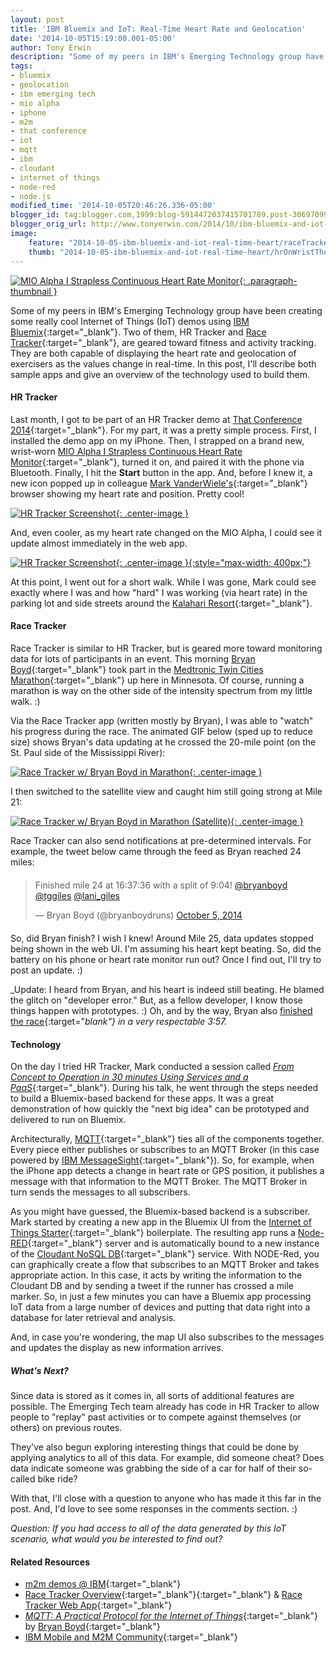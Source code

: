 ```yaml
---
layout: post
title: 'IBM Bluemix and IoT: Real-Time Heart Rate and Geolocation'
date: '2014-10-05T15:19:00.001-05:00'
author: Tony Erwin
description: "Some of my peers in IBM's Emerging Technology group have been creating some really cool Internet of Things (IoT) demos using IBM Bluemix. Two of them, HR Tracker and Race Tracker, are geared toward fitness and activity tracking. They are both capable of displaying the heart rate and geolocation of exercisers as the values change in real-time. In this post, I'll describe both sample apps and give an overview of the technology used to build them."
tags:
- bluemix
- geolocation
- ibm emerging tech
- mio alpha
- iphone
- m2m
- that conference
- iot
- mqtt
- ibm
- cloudant
- internet of things
- node-red
- node.js
modified_time: '2014-10-05T20:46:26.336-05:00'
blogger_id: tag:blogger.com,1999:blog-5914472037415701789.post-3069709968825056377
blogger_orig_url: http://www.tonyerwin.com/2014/10/ibm-bluemix-and-iot-real-time-heart.html
image:
    feature: "2014-10-05-ibm-bluemix-and-iot-real-time-heart/raceTracker3_2to1Ratio.gif"
    thumb: "2014-10-05-ibm-bluemix-and-iot-real-time-heart/hrOnWristThumb.png"
---
```


[![MIO Alpha I Strapless Continuous Heart Rate Monitor](/images/2014-10-05-ibm-bluemix-and-iot-real-time-heart/hrOnWrist.JPG){: .paragraph-thumbnail }](/images/2014-10-05-ibm-bluemix-and-iot-real-time-heart/hrOnWrist.JPG)

Some of my peers in IBM's Emerging Technology group have been creating some really cool Internet of Things (IoT) demos using [IBM Bluemix](https://www.bluemix.net){:target="_blank"}. Two of them, HR Tracker and [Race Tracker](http://m2m.demos.ibm.com/sports.html){:target="_blank"}, are geared toward fitness and activity tracking. They are both capable of displaying the heart rate and geolocation of exercisers as the values change in real-time. In this post, I'll describe both sample apps and give an overview of the technology used to build them.

#### HR Tracker

Last month, I got to be part of an HR Tracker demo at [That Conference 2014](https://www.tonyerwin.com/2014/08/ibm-bluemix-and-that-conference-2014.html){:target="_blank"}. For my part, it was a pretty simple process. First, I installed the demo app on my iPhone. Then, I strapped on a brand new, wrist-worn [MIO Alpha I Strapless Continuous Heart Rate Monitor](http://smile.amazon.com/gp/product/B00BJ6HLDI/ref=smi_www_rcolv2_go_smi?ie=UTF8&amp;redirect=true){:target="_blank"}, turned it on, and paired it with the phone via Bluetooth. Finally, I hit the **Start** button in the app. And, before I knew it, a new icon popped up in colleague [Mark VanderWiele's](https://twitter.com/MarkVanderwiele){:target="_blank"} browser showing my heart rate and position. Pretty cool!

[![HR Tracker Screenshot](/images/2014-10-05-ibm-bluemix-and-iot-real-time-heart/hrScreenshot.png){: .center-image }](/images/2014-10-05-ibm-bluemix-and-iot-real-time-heart/hrScreenshot.png)

And, even cooler, as my heart rate changed on the MIO Alpha, I could see it update almost immediately in the web app. 

[![HR Tracker Screenshot](/images/2014-10-05-ibm-bluemix-and-iot-real-time-heart/hrMonitorAndScreen.JPG){: .center-image }{:style="max-width: 400px;"}](/images/2014-10-05-ibm-bluemix-and-iot-real-time-heart/hrMonitorAndScreen.JPG)

At this point, I went out for a short walk. While I was gone, Mark could see exactly where I was and how "hard" I was working (via heart rate) in the parking lot and side streets around the [Kalahari Resort](http://www.kalahariresorts.com/wisconsin){:target="_blank"}.

#### Race Tracker

Race Tracker is similar to HR Tracker, but is geared more toward monitoring data for lots of participants in an event. This morning [Bryan Boyd](https://twitter.com/bryanboyd){:target="_blank"} took part in the [Medtronic Twin Cities Marathon](https://www.tcmevents.org/events/medtronic_twin_cities_marathon_weekend_-_october_3-5_2014/marathon/){:target="_blank"} up here in Minnesota. Of course, running a marathon is way on the other side of the intensity spectrum from my little walk. :)

Via the Race Tracker app (written mostly by Bryan), I was able to "watch" his progress during the race. The animated GIF below (sped up to reduce size) shows Bryan's data updating at he crossed the 20-mile point (on the St. Paul side of the Mississippi River):

[![Race Tracker w/ Bryan Boyd in Marathon](/images/2014-10-05-ibm-bluemix-and-iot-real-time-heart/raceTracker2_800.gif){: .center-image }](/images/2014-10-05-ibm-bluemix-and-iot-real-time-heart/raceTracker2_800.gif)

I then switched to the satellite view and caught him still going strong at Mile 21:

[![Race Tracker w/ Bryan Boyd in Marathon (Satellite)](/images/2014-10-05-ibm-bluemix-and-iot-real-time-heart/raceTracker3_800.gif){: .center-image }](/images/2014-10-05-ibm-bluemix-and-iot-real-time-heart/raceTracker3_800.gif)

Race Tracker can also send notifications at pre-determined intervals. For example, the tweet below came through the feed as Bryan reached 24 miles:

<div style="margin-top:20px;margin-bottom:20px;width:100%;"><blockquote class="twitter-tweet tw-align-center" lang="en"><p>Finished mile 24 at 16:37:36 with a split of 9:04! <a href="https://twitter.com/bryanboyd">@bryanboyd</a> <a href="https://twitter.com/tggiles">@tggiles</a> <a href="https://twitter.com/Lani_Giles">@lani_giles</a></p>&mdash; Bryan Boyd (@bryanboydruns) <a href="https://twitter.com/bryanboydruns/status/518802193399291906">October 5, 2014</a></blockquote><script async src="//platform.twitter.com/widgets.js" charset="utf-8"></script></div>

So, did Bryan finish? I wish I knew! Around Mile 25, data updates stopped being shown in the web UI. I'm assuming his heart kept beating. So, did the battery on his phone or heart rate monitor run out? Once I find out, I'll try to post an update. :)

_Update: I heard from Bryan, and his heart is indeed still beating. He blamed the glitch on "developer error." But, as a fellow developer, I know those things happen with prototypes. :) Oh, and by the way, Bryan also [finished the race](http://www.strava.com/activities/203750901/overview){:target="_blank"} in a very respectable 3:57._

#### Technology

On the day I tried HR Tracker, Mark conducted a session called [_From Concept to Operation in 30 minutes Using Services and a PaaS_](https://www.thatconference.com/sessions/session/5473){:target="_blank"}. During his talk, he went through the steps needed to build a Bluemix-based backend for these apps. It was a great demonstration of how quickly the "next big idea" can be prototyped and delivered to run on Bluemix.

Architecturally, [MQTT](http://mqtt.org/){:target="_blank"} ties all of the components together. Every piece either publishes or subscribes to an MQTT Broker (in this case powered by [IBM MessageSight](http://www-03.ibm.com/software/products/en/messagesight){:target="_blank"}). So, for example, when the iPhone app detects a change in heart rate or GPS position, it publishes a message with that information to the MQTT Broker. The MQTT Broker in turn sends the messages to all subscribers.

As you might have guessed, the Bluemix-based backend is a subscriber. Mark started by creating a new app in the Bluemix UI from the [Internet of Things Starter](https://console.ng.bluemix.net/catalog/starters/internet-of-things-platform-starter){:target="_blank"} boilerplate. The resulting app runs a [Node-RED](http://nodered.org/){:target="_blank"} server and is automatically bound to a new instance of the [Cloudant NoSQL DB](https://console.ng.bluemix.net/catalog/services/cloudant-nosql-db){:target="_blank"} service. With NODE-Red, you can graphically create a flow that subscribes to an MQTT Broker and takes appropriate action. In this case, it acts by writing the information to the Cloudant DB and by sending a tweet if the runner has crossed a mile marker. So, in just a few minutes you can have a Bluemix app processing IoT data from a large number of devices and putting that data right into a database for later retrieval and analysis.

And, in case you're wondering, the map UI also subscribes to the messages and updates the display as new information arrives.

##### What's Next?

Since data is stored as it comes in, all sorts of additional features are possible. The Emerging Tech team already has code in HR Tracker to allow people to "replay" past activities or to compete against themselves (or others) on previous routes.

They've also begun exploring interesting things that could be done by applying analytics to all of this data. For example, did someone cheat? Does data indicate someone was grabbing the side of a car for half of their so-called bike ride?

With that, I'll close with a question to anyone who has made it this far in the post. And, I'd love to see some responses in the comments section. :)

_Question: If you had access to all of the data generated by this IoT scenario, what would you be interested to find out?_

#### Related Resources

- [m2m demos @ IBM](http://m2m.demos.ibm.com/index.html){:target="_blank"}
- [Race Tracker Overview](http://m2m.demos.ibm.com/sports.html){:target="_blank"}{:target="_blank"} & [Race Tracker Web App](http://racetracker.mybluemix.net/){:target="_blank"}
- [_MQTT: A Practical Protocol for the Internet of Things_](http://www.slideshare.net/BryanBoyd/mqtt-austin-api){:target="_blank"} by [Bryan Boyd](https://twitter.com/bryanboyd){:target="_blank"}
- [IBM Mobile and M2M Community](https://www.ibm.com/developerworks/community/blogs/c565c720-fe84-4f63-873f-607d87787327/tags/blog?lang=en){:target="_blank"}

